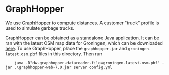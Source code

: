 # GraphHopper

We use [GraphHopper](https://github.com/graphhopper/graphhopper) to compute distances.
A customer "truck" profile is used to simulate garbage trucks.

GraphHopper can be obtained as a standalone Java application.
It can be ran with the latest OSM map data for Groningen, which can be downloaded [here](http://download.geofabrik.de/europe/netherlands/groningen.html).
To use GraphHopper, place the `graphhopper.jar` and `groningen-latest.osm.pbf` files in this directory.
Then run
```shell
    java -D"dw.graphhopper.datareader.file=groningen-latest.osm.pbf" -jar .\graphhopper-web-7.0.jar server config.yml
```
